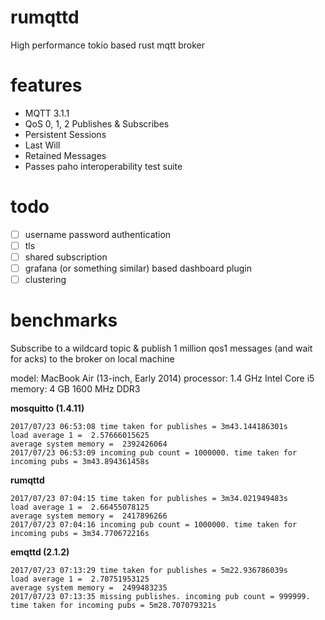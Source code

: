 # rumqttd
High performance tokio based rust mqtt broker

# features

* MQTT 3.1.1
* QoS 0, 1, 2 Publishes & Subscribes
* Persistent Sessions
* Last Will
* Retained Messages
* Passes paho interoperability test suite

# todo

- [ ] username password authentication
- [ ] tls
- [ ] shared subscription
- [ ] grafana (or something similar) based dashboard plugin
- [ ] clustering

# benchmarks

Subscribe to a wildcard topic & publish 1 million qos1 messages (and wait for acks)
to the broker on local machine

model: MacBook Air (13-inch, Early 2014)
processor: 1.4 GHz Intel Core i5
memory: 4 GB 1600 MHz DDR3

**mosquitto (1.4.11)**

```
2017/07/23 06:53:08 time taken for publishes = 3m43.144186301s
load average 1 =  2.57666015625
average system memory =  2392426064
2017/07/23 06:53:09 incoming pub count = 1000000. time taken for incoming pubs = 3m43.894361458s
```

**rumqttd**

```
2017/07/23 07:04:15 time taken for publishes = 3m34.021949483s
load average 1 =  2.66455078125
average system memory =  2417896266
2017/07/23 07:04:16 incoming pub count = 1000000. time taken for incoming pubs = 3m34.770672216s
```

**emqttd (2.1.2)**

```
2017/07/23 07:13:29 time taken for publishes = 5m22.936786039s
load average 1 =  2.70751953125
average system memory =  2499483235
2017/07/23 07:13:35 missing publishes. incoming pub count = 999999. time taken for incoming pubs = 5m28.707079321s
```

